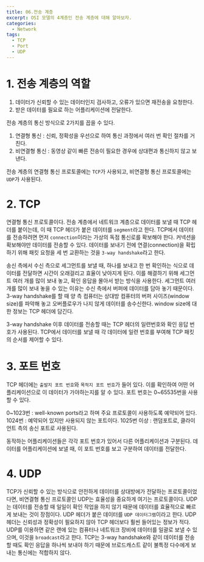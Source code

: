 ```yaml
---
title: 06.전송 계층
excerpt: OSI 모델의 4계층인 전송 계층에 대해 알아보자.
categories:
  - Network
tags:
  - TCP
  - Port
  - UDP
---
```


# 1. 전송 계층의 역할

  1. 데이터가 신뢰할 수 있는 데이터인지 검사하고, 오류가 있으면 재전송을 요청한다.
  2. 받은 데이터를 필요로 하는 어플리케이션에 전달한다.

전송 계층의 통신 방식으로 2가지를 꼽을 수 있다.
  1. 연결형 통신 : 신뢰, 정확성을 우선으로 하여 통신 과정에서 여러 번 확인 절차를 거친다.
  2. 비연결형 통신 : 동영상 같이 빠른 전송이 필요한 경우에 상대편과 통신하지 않고 보낸다.

전송 계층의 연결형 통신 프로토콜에는 `TCP`가 사용되고, 비연결형 통신 프로토콜에는 `UDP`가 사용된다.


# 2. TCP

연결형 통신 프로토콜이다.
전송 계층에서 네트워크 계층으로 데이터를 보낼 때 TCP 헤더를 붙이는데, 이 때 TCP 헤더가 붙은 데이터를 `segment`라고 한다.
TCP에서 데이터를 전송하려면 먼저 `connection`이라는 가상의 독점 통신로를 확보해야 한다. 커넥션을 확보해야만 데이터를 전송할 수 있다. 데이터를 보내기 전에 연결(connection)을 확립하기 위해 패킷 요청을 세 번 교환하는 것을 `3-way handshake`라고 한다.

송신 측에서 수신 측으로 세그먼트를 보낼 때, 하나를 보내고 한 번 확인하는 식으로 데이터를 전달하면 시간이 오래걸리고 효율이 낮아지게 된다. 이를 해결하기 위해 세그먼트 여러 개를 많이 보내 놓고, 확인 응답을 몰아서 받는 방식을 사용한다.
세그먼트 여러 개를 많이 보내 놓을 수 있는 이유는 수신 측에서 버퍼에 데이터를 담아 놓기 때문이다. 3-way handshake를 할 때 양 측 컴퓨터는 상대방 컴퓨터의 버퍼 사이즈(window size)를 파악해 놓고 오버플로우가 나지 않게 데이터를 송수신한다. window size에 대한 정보는 TCP 헤더에 담긴다.

3-way handshake 이후 데이터를 전송할 때는 TCP 헤더의 일련번호와 확인 응답 번호가 사용된다.
TCP에서 데이터를 보낼 때 각 데이터에 일련 번호를 부여해 TCP 패킷의 순서를 제어할 수 있다.


# 3. 포트 번호

TCP 헤더에는 `출발지 포트 번호`와 `목적지 포트 번호`가 들어 있다. 이를 확인하여 어떤 어플리케이션으로 이 데이터가 가야하는지를 알 수 있다.
포트 번호는 0\~65535번을 사용할 수 있다.

0\~1023번 : well-known ports라고 하며 주요 프로토콜이 사용하도록 예약되어 있다.
1024번 : 예약되어 있지만 사용되지 않는 포트이다.
1025번 이상 : 랜덤포트로, 클라이언트 측의 송신 포트로 사용된다.

동작하는 어플리케이션들은 각각 포트 번호가 있어서 다른 어플리케이션과 구분된다. 데이터를 어플리케이션에 보낼 때, 이 포트 번호를 보고 구분하여 데이터를 전달한다.


# 4. UDP

TCP가 신뢰할 수 있는 방식으로 안전하게 데이터를 상대방에가 전달하는 프로토콜이었다면, 비연결형 통신 프로토콜인 UDP는 효율성을 중요하게 여기는 프로토콜이다.
UDP는 데이터를 전송할 때 일일이 확인 작업을 하지 않기 때문에 데이터를 효율적으로 빠르게 보내는 것이 장점이다.
UDP 헤더가 붙은 데이터를 `UDP 데이터그램`이라고 한다. UDP 헤더는 신뢰성과 정확성이 필요하지 않아 TCP 헤더보다 훨씬 들어있는 정보가 적다.
UDP를 이용하면 같은 랜에 있는 컴퓨터나 네트워크 장비에 데이터를 일괄로 보낼 수 있으며, 이것을 `broadcast`라고 한다.
TCP는 3-way handshake와 같이 데이터를 전송할 때도 확인 응답을 하나씩 보내야 하기 때문에 브로드캐스트 같이 불특정 다수에게 보내는 통신에는 적합하지 않다.
